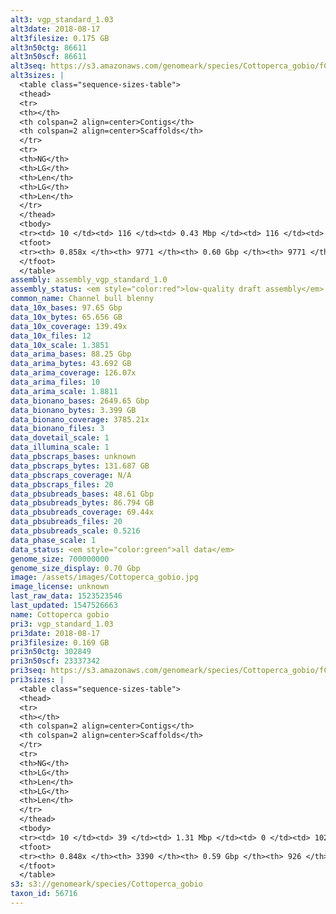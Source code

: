 ```yaml
---
alt3: vgp_standard_1.03
alt3date: 2018-08-17
alt3filesize: 0.175 GB
alt3n50ctg: 86611
alt3n50scf: 86611
alt3seq: https://s3.amazonaws.com/genomeark/species/Cottoperca_gobio/fCotGob3/assembly_vgp_standard_1.0/fCotGob3.alt.asm.20180817.fasta.gz
alt3sizes: |
  <table class="sequence-sizes-table">
  <thead>
  <tr>
  <th></th>
  <th colspan=2 align=center>Contigs</th>
  <th colspan=2 align=center>Scaffolds</th>
  </tr>
  <tr>
  <th>NG</th>
  <th>LG</th>
  <th>Len</th>
  <th>LG</th>
  <th>Len</th>
  </tr>
  </thead>
  <tbody>
  <tr><td> 10 </td><td> 116 </td><td> 0.43 Mbp </td><td> 116 </td><td> 0.43 Mbp </td></tr>  <tr><td> 20 </td><td> 320 </td><td> 0.28 Mbp </td><td> 320 </td><td> 0.28 Mbp </td></tr>  <tr><td> 30 </td><td> 620 </td><td> 0.20 Mbp </td><td> 620 </td><td> 0.20 Mbp </td></tr>  <tr><td> 40 </td><td> 1063 </td><td> 0.13 Mbp </td><td> 1063 </td><td> 0.13 Mbp </td></tr>  <tr style="background-color:#cccccc;"><td> 50 </td><td> 1724 </td><td> 86.61 Kbp </td><td> 1724 </td><td> 86.61 Kbp </td></tr>  <tr><td> 60 </td><td> 2764 </td><td> 54.07 Kbp </td><td> 2764 </td><td> 54.07 Kbp </td></tr>  <tr><td> 70 </td><td> 4401 </td><td> 34.57 Kbp </td><td> 4401 </td><td> 34.57 Kbp </td></tr>  <tr><td> 80 </td><td> 6960 </td><td> 21.19 Kbp </td><td> 6960 </td><td> 21.19 Kbp </td></tr>  <tr><td> 90 </td><td> - </td><td> - </td><td> - </td><td> - </td></tr>  <tr><td> 100 </td><td> - </td><td> - </td><td> - </td><td> - </td></tr>  </tbody>
  <tfoot>
  <tr><th> 0.858x </th><th> 9771 </th><th> 0.60 Gbp </th><th> 9771 </th><th> 0.60 Gbp </th></tr>
  </tfoot>
  </table>
assembly: assembly_vgp_standard_1.0
assembly_status: <em style="color:red">low-quality draft assembly</em>
common_name: Channel bull blenny
data_10x_bases: 97.65 Gbp
data_10x_bytes: 65.656 GB
data_10x_coverage: 139.49x
data_10x_files: 12
data_10x_scale: 1.3851
data_arima_bases: 88.25 Gbp
data_arima_bytes: 43.692 GB
data_arima_coverage: 126.07x
data_arima_files: 10
data_arima_scale: 1.8811
data_bionano_bases: 2649.65 Gbp
data_bionano_bytes: 3.399 GB
data_bionano_coverage: 3785.21x
data_bionano_files: 3
data_dovetail_scale: 1
data_illumina_scale: 1
data_pbscraps_bases: unknown
data_pbscraps_bytes: 131.687 GB
data_pbscraps_coverage: N/A
data_pbscraps_files: 20
data_pbsubreads_bases: 48.61 Gbp
data_pbsubreads_bytes: 86.794 GB
data_pbsubreads_coverage: 69.44x
data_pbsubreads_files: 20
data_pbsubreads_scale: 0.5216
data_phase_scale: 1
data_status: <em style="color:green">all data</em>
genome_size: 700000000
genome_size_display: 0.70 Gbp
image: /assets/images/Cottoperca_gobio.jpg
image_license: unknown
last_raw_data: 1523523546
last_updated: 1547526663
name: Cottoperca gobio
pri3: vgp_standard_1.03
pri3date: 2018-08-17
pri3filesize: 0.169 GB
pri3n50ctg: 302849
pri3n50scf: 23337342
pri3seq: https://s3.amazonaws.com/genomeark/species/Cottoperca_gobio/fCotGob3/assembly_vgp_standard_1.0/fCotGob3.pri.asm.20180817.fasta.gz
pri3sizes: |
  <table class="sequence-sizes-table">
  <thead>
  <tr>
  <th></th>
  <th colspan=2 align=center>Contigs</th>
  <th colspan=2 align=center>Scaffolds</th>
  </tr>
  <tr>
  <th>NG</th>
  <th>LG</th>
  <th>Len</th>
  <th>LG</th>
  <th>Len</th>
  </tr>
  </thead>
  <tbody>
  <tr><td> 10 </td><td> 39 </td><td> 1.31 Mbp </td><td> 0 </td><td> 102.44 Mbp </td></tr>  <tr><td> 20 </td><td> 107 </td><td> 0.84 Mbp </td><td> 1 </td><td> 52.52 Mbp </td></tr>  <tr><td> 30 </td><td> 206 </td><td> 0.59 Mbp </td><td> 3 </td><td> 28.79 Mbp </td></tr>  <tr><td> 40 </td><td> 343 </td><td> 0.44 Mbp </td><td> 5 </td><td> 25.56 Mbp </td></tr>  <tr style="background-color:#cccccc;"><td> 50 </td><td> 535 </td><td style="background-color:#ff8888;"> 0.30 Mbp </td><td> 8 </td><td style="background-color:#88ff88;"> 23.34 Mbp </td></tr>  <tr><td> 60 </td><td> 817 </td><td> 0.20 Mbp </td><td> 11 </td><td> 22.32 Mbp </td></tr>  <tr><td> 70 </td><td> 1273 </td><td> 0.11 Mbp </td><td> 15 </td><td> 17.72 Mbp </td></tr>  <tr><td> 80 </td><td> 2251 </td><td> 43.45 Kbp </td><td> 24 </td><td> 2.75 Mbp </td></tr>  <tr><td> 90 </td><td> - </td><td> - </td><td> 237 </td><td> 61.45 Kbp </td></tr>  <tr><td> 100 </td><td> - </td><td> - </td><td> - </td><td> - </td></tr>  </tbody>
  <tfoot>
  <tr><th> 0.848x </th><th> 3390 </th><th> 0.59 Gbp </th><th> 926 </th><th> 0.65 Gbp </th></tr>
  </tfoot>
  </table>
s3: s3://genomeark/species/Cottoperca_gobio
taxon_id: 56716
---
```

